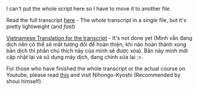 I can't put the whole script here so I have to move it to another file. 

Read the full transcript [here](cure-dolly.md) - The whole transcript in a single file, but it's pretty lightweight (and _fast_)

[Vietnamese Translation for the transcript](cure-dolly-vi.md) - It's not done yet (Mình vẫn đang dịch nên có thể sẽ mất tương đối để hoàn thiện, khi nào hoàn thành xong bản dịch thì phần chú thích này của mình sẽ được xóa). Bản này mình mới cập nhật lại và sử dụng máy dịch, đang chỉnh sửa lại :>.

For those who have finished the whole transcript or the actual course on Youtube, please read [this](https://learnjapanese.moe/resources/#grammar) and visit Nihongo-Kyoshi (Recommended by shoui himself). 


